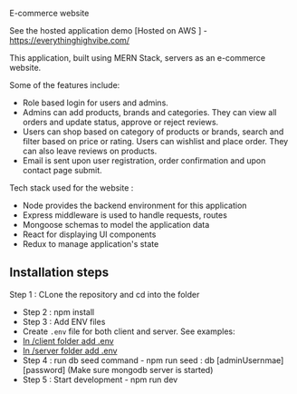 E-commerce website

See the hosted application demo [Hosted on AWS ] - https://everythinghighvibe.com/ 

This application, built using MERN Stack, servers as an e-commerce website.

Some of the features include:

  * Role based login for users and admins.
  * Admins can add products, brands and categories. They can view all orders and update status, approve or reject reviews.
  * Users can shop based on category of products or brands, search and filter based on price or rating. Users can wishlist and place order. They can also leave reviews on products.
  * Email is sent upon user registration, order confirmation and upon contact page submit.

Tech stack used for the website : 
  * Node provides the backend environment for this application
  * Express middleware is used to handle requests, routes
  * Mongoose schemas to model the application data
  * React for displaying UI components
  * Redux to manage application's state


## Installation steps

Step 1 : CLone the repository and cd into the folder  
* Step 2 : npm install
* Step 3 : Add ENV files
* Create `.env` file for both client and server. See examples:
*  [In /client folder add .env ](client/.env.example)
*  [In /server folder add .env](server/.env.example)
* Step 4 : run db seed command - npm run seed : db [adminUsernmae] [password] (Make sure mongodb server is started)
* Step 5 : Start development - npm run dev

